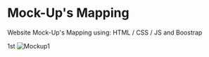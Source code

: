 # Mock-Up's Mapping

Website Mock-Up's Mapping using: HTML / CSS / JS and Boostrap


1st
![Mockup1](https://user-images.githubusercontent.com/90138353/184831097-094b632d-e44c-400e-b439-345fe1897923.PNG)

